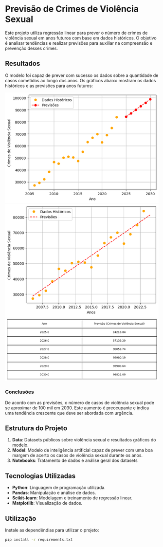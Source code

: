 # Previsão de Crimes de Violência Sexual

Este projeto utiliza regressão linear para prever o número de crimes de violência sexual em anos futuros com base em dados históricos. O objetivo é analisar tendências e realizar previsões para auxiliar na compreensão e prevenção desses crimes.

## Resultados

O modelo foi capaz de prever com sucesso os dados sobre a quantidade de casos cometidos ao longo dos anos.
 Os gráficos abaixo mostram os dados históricos e as previsões para anos futuros:



![Gráfico das Previsões](/data/results/dispercao-previsao.png)
![Gráfico das Previsões](/data/results/grafico.png)
![Gráfico das Previsões](/data/results/tabela.png)

### Conclusões 

De acordo com as previsões, o número de casos de violência sexual pode se aproximar de 100 mil em 2030. Este aumento é preocupante e indica uma tendência crescente que deve ser abordada com urgência.

## Estrutura do Projeto

1. **Data**: Datasets públicos sobre violência sexual e resultados gráficos do modelo.
2. **Model**: Modelo de inteligência artificial capaz de prever com uma boa margem de acerto os casos de violência sexual durante os anos.
3. **Notebooks**: Tratamento de dados e análise geral dos datasets

## Tecnologias Utilizadas

- **Python**: Linguagem de programação utilizada.
- **Pandas**: Manipulação e análise de dados.
- **Scikit-learn**: Modelagem e treinamento de regressão linear.
- **Matplotlib**: Visualização de dados.

## Utilização

Instale as dependêndias para utilizar o projeto:

```bash
pip install -r requirements.txt
